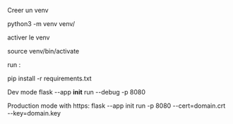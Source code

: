 Creer un venv

python3 -m venv venv/

activer le venv

source venv/bin/activate

run :

pip install -r requirements.txt

Dev mode
flask --app __init__ run --debug -p 8080

Production mode with https:
flask --app init run -p 8080 --cert=domain.crt --key=domain.key
